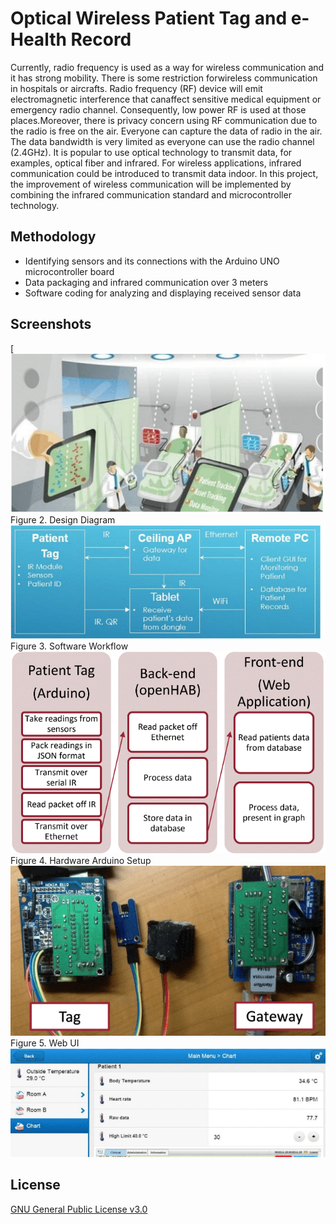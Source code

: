 # Optical Wireless Patient Tag and e-Health Record

Currently, radio frequency is used as a way for wireless communication and it has strong mobility. There is some restriction forwireless communication in hospitals or aircrafts. Radio frequency (RF) device will emit electromagnetic interference that canaffect sensitive medical equipment or emergency radio channel. Consequently, low power RF is used at those places.Moreover, there is privacy concern using RF communication due to the radio is free on the air. Everyone can capture the data of radio in the air. The data bandwidth is very limited as everyone can use the radio channel (2.4GHz). It is popular to use optical technology to transmit data, for examples, optical fiber and infrared. For wireless applications, infrared communication could be introduced to transmit data indoor. In this project, the improvement of wireless communication will be implemented by combining the infrared communication standard and microcontroller technology.

## Methodology

- Identifying sensors and its connections with the Arduino UNO microcontroller board
- Data packaging and infrared communication over 3 meters
- Software coding for analyzing and displaying received sensor data

## Screenshots
[![figure1](poster/figure1.PNG "Figure 1. IR Wireless Patient Tag Integration")
Figure 2. Design Diagram
<img src="poster/figure2.PNG"/>
Figure 3. Software Workflow
<img src="poster/figure3.PNG"/>
Figure 4. Hardware Arduino Setup
<img src="poster/figure4.PNG"/>
Figure 5. Web UI
<img src="poster/figure5.PNG"/>

## License

[GNU General Public License v3.0](https://www.gnu.org/licenses/gpl-3.0.html)